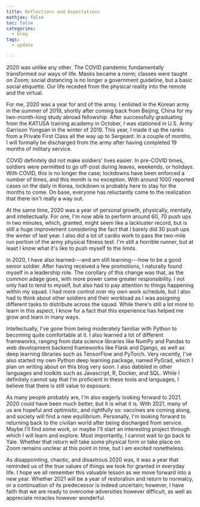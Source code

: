 ```yaml
---
title: Reflections and Expectations
mathjax: false
toc: false
categories:
  - blog
tags:
  - update

---
```


2020 was unlike any other. The COVID pandemic fundamentally transformed our ways of life. Masks became a norm; classes were taught on Zoom; social distancing is no longer a government guideline, but a basic social etiquette. Our life receded from the physical reality into the remote and the virtual. 

For me, 2020 was a year for and of the army. I enlisted in the Korean army in the summer of 2019, shortly after coming back from Beijing, China for my two-month-long study abroad fellowship. After successfully graduating from the KATUSA training academy in October, I was stationed in U.S. Army Garrison Yongsan in the winter of 2019. This year, I made it up the ranks from a Private First Class all the way up to Sergeant. In a couple of months, I will formally be discharged from the army after having completed 19 months of military service. 

COVID definitely did not make soldiers' lives easier. In pre-COVID times, soldiers were permitted to go off-post during leaves, weekends, or holidays. With COVID, this is no longer the case; lockdowns have been enforced a number of times, and this month is no exception. With around 1000 reported cases on the daily in Korea, lockdown is probably here to stay for the months to come. On base, everyone has reluctantly come to the realization that there isn't really a way out. 

At the same time, 2020 was a year of personal growth, physically, mentally, and intellectually. For one, I'm now able to perform around 60, 70 push ups in two minutes, which, granted, might seem like a lackluster record, but is still a huge improvement considering the fact that I barely did 30 push ups the winter of last year. I also did a lot of cardio work to pass the two-mile run portion of the army physical fitness test. I'm still a horrible runner, but at least I know what it's like to push myself to the limits.

In 2020, I have also learned---and am still learning---how to be a good senior soldier. After having received a few promotions, I naturally found myself in a leadership role. The corollary of this change was that, as the common adage goes, with more power came greater responsibility. I not only had to tend to myself, but also had to pay attention to things happening within my squad. I had more control over my own work schedule, but I also had to think about other soldiers and their workload as I was assigning different tasks to distribute across the squad. While there's still a lot more to learn in this aspect, I know for a fact that this experience has helped me grow and learn in many ways. 

Intellectually, I've gone from being moderately familiar with Python to becoming quite comfortable at it. I also learned a lot of different frameworks, ranging from data science libraries like NumPy and Pandas to web development backend frameworks like Flask and Django, as well as  deep learning libraries such as TensorFlow and PyTorch. Very recently, I've also started my own Python deep learning package, named PyGrad, which I plan on writing about on this blog very soon. I also dabbled in other languages and toolkits such as Javascript, R, Docker, and SQL. While I definitely cannot say that I'm proficient in these tools and languages, I believe that there is still value to exposure. 

As many people probably are, I'm also eagerly looking forward to 2021. 2020 could have been much better, but it is what it is. With 2021, many of us are hopeful and optimistic, and rightfully so: vaccines are coming along, and society will find a new equilibrium. Personally, I'm looking forward to returning back to the civilian world after being discharged from service. Maybe I'll find some work, or maybe I'll start an interesting project through which I will learn and explore. Most importantly, I cannot wait to go back to Yale. Whether that return will take some physical form or take place on Zoom remains unclear at this point in time, but I am excited nonetheless.

As disappointing, chaotic, and disastrous 2020 was, it was a year that reminded us of the true values of things we took for granted in everyday life. I hope we all remember this valuable lesson as we move forward into a new year. Whether 2021 will be a year of restoration and return to normalcy, or a continuation of its predecessor is indeed uncertain; however, I have faith that we are ready to overcome adversities however difficult, as well as appreciate miracles however wonderful. 
